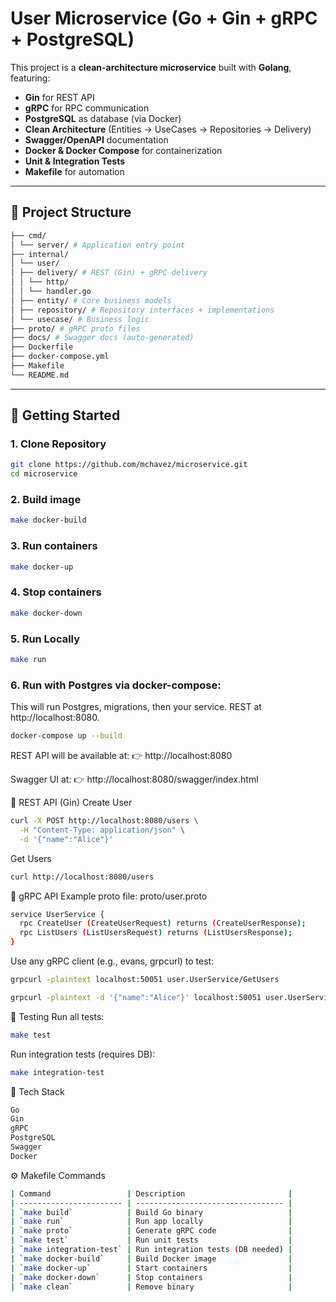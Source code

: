 # User Microservice (Go + Gin + gRPC + PostgreSQL)
This project is a **clean-architecture microservice** built with **Golang**, featuring:

- **Gin** for REST API
- **gRPC** for RPC communication
- **PostgreSQL** as database (via Docker)
- **Clean Architecture** (Entities → UseCases → Repositories → Delivery)
- **Swagger/OpenAPI** documentation
- **Docker & Docker Compose** for containerization
- **Unit & Integration Tests**
- **Makefile** for automation

---
## 📂 Project Structure
```bash
├── cmd/
│ └── server/ # Application entry point
├── internal/
│ └── user/
│ ├── delivery/ # REST (Gin) + gRPC delivery
│ │ └── http/
│ │ └── handler.go
│ ├── entity/ # Core business models
│ ├── repository/ # Repository interfaces + implementations
│ └── usecase/ # Business logic
├── proto/ # gRPC proto files
├── docs/ # Swagger docs (auto-generated)
├── Dockerfile
├── docker-compose.yml
├── Makefile
└── README.md
```

---

## 🚀 Getting Started

### 1. Clone Repository
```bash
git clone https://github.com/mchavez/microservice.git
cd microservice
```

### 2. Build image
```bash
make docker-build
```

### 3. Run containers
```bash
make docker-up
```

### 4. Stop containers
```bash
make docker-down
```

### 5. Run Locally
```bash
make run
```

### 6. Run with Postgres via docker-compose:
This will run Postgres, migrations, then your service. REST at http://localhost:8080.
```bash
docker-compose up --build
```

REST API will be available at:
👉 http://localhost:8080

Swagger UI at:
👉 http://localhost:8080/swagger/index.html

📡 REST API (Gin)
Create User
```bash
curl -X POST http://localhost:8080/users \
  -H "Content-Type: application/json" \
  -d '{"name":"Alice"}'
```

Get Users
```bash
curl http://localhost:8080/users
```

🔌 gRPC API
Example proto file: proto/user.proto
```bash
service UserService {
  rpc CreateUser (CreateUserRequest) returns (CreateUserResponse);
  rpc ListUsers (ListUsersRequest) returns (ListUsersResponse);
}
```

Use any gRPC client (e.g., evans, grpcurl) to test:
```bash
grpcurl -plaintext localhost:50051 user.UserService/GetUsers

grpcurl -plaintext -d '{"name":"Alice"}' localhost:50051 user.UserService/CreateUser
```

🧪 Testing
Run all tests:
```bash
make test
```

Run integration tests (requires DB):
```bash
make integration-test
```

📌 Tech Stack
```bash
Go
Gin
gRPC
PostgreSQL
Swagger
Docker
```

⚙️ Makefile Commands
```bash
| Command                 | Description                       |
| ----------------------- | --------------------------------- |
| `make build`            | Build Go binary                   |
| `make run`              | Run app locally                   |
| `make proto`            | Generate gRPC code                |
| `make test`             | Run unit tests                    |
| `make integration-test` | Run integration tests (DB needed) |
| `make docker-build`     | Build Docker image                |
| `make docker-up`        | Start containers                  |
| `make docker-down`      | Stop containers                   |
| `make clean`            | Remove binary                     |
```